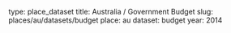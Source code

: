 type: place_dataset
title: Australia / Government Budget
slug: places/au/datasets/budget
place: au
dataset: budget
year: 2014
